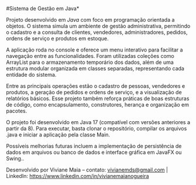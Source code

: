 #Sistema de Gestão em Java*

Projeto desenvolvido em *Java* com foco em programação orientada a objetos. O sistema simula um ambiente de gestão administrativa, permitindo o cadastro e a consulta de clientes, vendedores, administradores, pedidos, ordens de serviço e produtos em estoque.

A aplicação roda no console e oferece um menu interativo para facilitar a navegação entre as funcionalidades. Foram utilizadas coleções como ArrayList para o armazenamento temporário dos dados, além de uma estrutura modular organizada em classes separadas, representando cada entidade do sistema.

Entre as principais operações estão o cadastro de pessoas, vendedores e produtos, a geração de pedidos e ordens de serviço, e a visualização de relatórios básicos. Esse projeto também reforça práticas de boas estruturas de código, como encapsulamento, construtores, herança e organização em pacotes.

O projeto foi desenvolvido em Java 17 (compatível com versões anteriores a partir da 8). Para executar, basta clonar o repositório, compilar os arquivos .java e iniciar a aplicação pela classe Main.

Possíveis melhorias futuras incluem a implementação de persistência de dados em arquivos ou banco de dados e interface gráfica em JavaFX ou Swing..

Desenvolvido por Viviane Maia – contato: vivianemds@gmail.com
 | LinkedIn: https://www.linkedin.com/in/vivianemaianogueira
